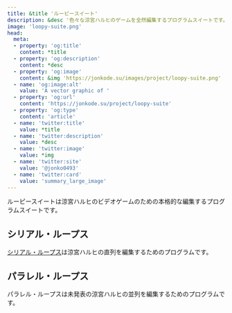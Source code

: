 ```yaml
---
title: &title 'ルーピースイート'
description: &desc '色々な涼宮ハルヒのゲームを全然編集するプログラムスイートです。'
image: 'loopy-suite.png'
head:
  meta:
  - property: 'og:title'
    content: *title
  - property: 'og:description'
    content: *desc
  - property: 'og:image'
    content: &img 'https://jonkode.su/images/project/loopy-suite.png'
  - name: 'og:image:alt'
    value: 'A vector graphic of '
  - property: 'og:url'
    content: 'https://jonkode.su/project/loopy-suite'
  - property: 'og:type'
    content: 'article'
  - name: 'twitter:title'
    value: *title
  - name: 'twitter:description'
    value: *desc
  - name: 'twitter:image'
    value: *img
  - name: 'twitter:site'
    value: '@jonko0493'
  - name: 'twitter:card'
    value: 'summary_large_image'
---
```


ルーピースイートは涼宮ハルヒのビデオゲームのための本格的な編集するプログラムスイートです。

## シリアル・ループス
[シリアル・ループス](https://haroohie.club/chokuretsu/serial-loops)は涼宮ハルヒの直列を編集するためのプログラムです。

## パラレル・ループス
パラレル・ループスは未発表の涼宮ハルヒの並列を編集するためのプログラムです。
